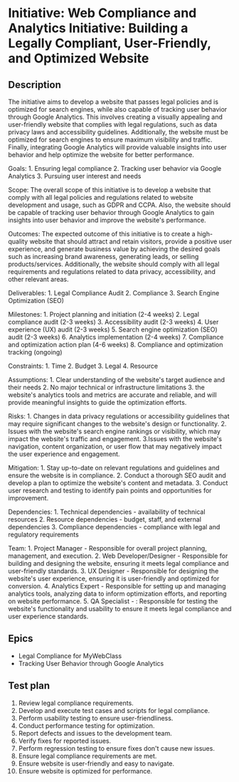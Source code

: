 # Initiative: Web Compliance and Analytics Initiative: Building a Legally Compliant, User-Friendly, and Optimized Website
## Description
The initiative aims to develop a website that passes legal policies and is optimized for search engines, while also 
capable of tracking user behavior through Google Analytics. This involves creating a visually appealing and user-friendly
website that complies with legal regulations, such as data privacy laws and accessibility guidelines. Additionally, the 
website must be optimized for search engines to ensure maximum visibility and traffic. Finally, integrating Google 
Analytics will provide valuable insights into user behavior and help optimize the website for better performance.

Goals: 
    1. Ensuring legal compliance
    2. Tracking user behavior via Google Analytics
    3. Pursuing user interest and needs

Scope:  The overall scope of this initiative is to develop a website that  comply with all legal policies and regulations 
related to website development and usage, such as GDPR and CCPA. Also, the website should be capable of tracking user
behavior through Google Analytics to gain insights into user behavior and 
improve the website's performance.

Outcomes: The expected outcome of this initiative is to create a high-quality website that should attract and retain 
visitors, provide a positive user experience, and generate business value by achieving the desired goals such as 
increasing brand awareness, generating leads, or selling products/services. Additionally, the website should comply with 
all legal requirements and regulations related to data privacy, accessibility, and other relevant areas.

Deliverables: 
    1. Legal Compliance Audit
    2. Compliance
    3. Search Engine Optimization (SEO)

Milestones: 
    1. Project planning and initiation (2-4 weeks)
    2. Legal compliance audit (2-3 weeks)
    3. Accessibility audit (2-3 weeks)
    4. User experience (UX) audit (2-3 weeks)
    5. Search engine optimization (SEO) audit (2-3 weeks)
    6. Analytics implementation (2-4 weeks)
    7. Compliance and optimization action plan (4-6 weeks)
    8. Compliance and optimization tracking (ongoing)

Constraints: 
    1. Time 
    2. Budget
    3. Legal
    4. Resource

Assumptions: 
    1. Clear understanding of the website's target audience and their needs
    2. No major technical or infrastructure limitations
    3. the website's analytics tools and metrics are accurate and reliable, and will provide meaningful insights to 
guide the optimization efforts.

Risks: 
    1. Changes in data privacy regulations or accessibility guidelines that may require significant changes to the 
website's design or functionality.
    2. Issues with the website's search engine rankings or visibility, which may impact the website's traffic and engagement.
    3.Issues with the website's navigation, content organization, or user flow that may negatively impact the user
experience and engagement. 

Mitigation:
    1.  Stay up-to-date on relevant regulations and guidelines and ensure the website is in compliance.
    2. Conduct a thorough SEO audit and develop a plan to optimize the website's content and metadata.
    3.  Conduct user research and testing to identify pain points and opportunities for improvement.

Dependencies: 
    1. Technical dependencies - availability of technical resources
    2. Resource dependencies - budget, staff, and external dependencies
    3. Compliance dependencies - compliance with legal and regulatory requirements

Team: 
    1. Project Manager - Responsible for overall project planning, management, and execution.
    2. Web Developer/Designer - Responsible for building and designing the website, ensuring it meets legal compliance 
and user-friendly standards.
    3. UX Designer - Responsible for designing the website's user experience, ensuring it is user-friendly and optimized 
for conversion.
    4. Analytics Expert - Responsible for setting up and managing analytics tools, analyzing data to inform optimization
efforts, and reporting on website performance.
    5. QA Specialist - : Responsible for testing the website's functionality and usability to ensure it meets legal
compliance and user experience standards.

## Epics
* Legal Compliance for MyWebClass
* Tracking User Behavior through Google Analytics

## Test plan
1. Review legal compliance requirements.
2. Develop and execute test cases and scripts for legal compliance.
3. Perform usability testing to ensure user-friendliness.
4. Conduct performance testing for optimization.
5. Report defects and issues to the development team.
6. Verify fixes for reported issues.
7. Perform regression testing to ensure fixes don't cause new issues.
8. Ensure legal compliance requirements are met.
9. Ensure website is user-friendly and easy to navigate.
10. Ensure website is optimized for performance.

